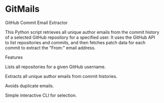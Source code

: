 # GitMails
GitHub Commit Email Extractor


This Python script retrieves all unique author emails from the commit history of a selected GitHub repository for a specified user. It uses the GitHub API to list repositories and commits, and then fetches patch data for each commit to extract the "From:" email address.

Features

Lists all repositories for a given GitHub username.

Extracts all unique author emails from commit histories.

Avoids duplicate emails.

Simple interactive CLI for selection.

